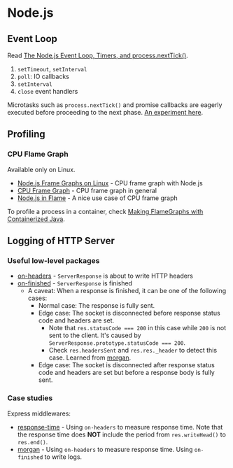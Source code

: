 # Node.js

## Event Loop

Read [The Node.js Event Loop, Timers, and process.nextTick()](https://nodejs.org/en/docs/guides/event-loop-timers-and-nexttick/).

1. `setTimeout`, `setInterval`
2. `poll`: IO callbacks
3. `setInterval`
4. `close` event handlers

Microtasks such as `process.nextTick()` and promise callbacks are eagerly executed before proceeding to the next phase. [An experiment here](https://gist.github.com/shuhei/34efae93e288ebf20a46de633a53ae9d).

## Profiling

### CPU Flame Graph

Available only on Linux.

- [Node.js Frame Graphs on Linux](http://www.brendangregg.com/blog/2014-09-17/node-flame-graphs-on-linux.html) - CPU frame graph with Node.js
- [CPU Frame Graph](http://www.brendangregg.com/FlameGraphs/cpuflamegraphs.html) - CPU frame graph in general
- [Node.js in Flame](https://medium.com/netflix-techblog/node-js-in-flames-ddd073803aa4) - A nice use case of CPU frame graph

To profile a process in a container, check [Making FlameGraphs with Containerized Java](http://blog.alicegoldfuss.com/making-flamegraphs-with-containerized-java/).

## Logging of HTTP Server

### Useful low-level packages

- [on-headers](https://github.com/jshttp/on-headers
) - `ServerResponse` is about to write HTTP headers
- [on-finished](https://github.com/jshttp/on-finished) - `ServerResponse` is finished
  - A caveat: When a response is finished, it can be one of the following cases:
    - Normal case: The response is fully sent.
    - Edge case: The socket is disconnected before response status code and headers are set.
      - Note that `res.statusCode === 200` in this case while `200` is not sent to the client. It's caused by `ServerResponse.prototype.statusCode === 200`.
      - Check `res.headersSent` and `res.res._header` to detect this case. Learned from [morgan](https://github.com/expressjs/morgan).
    - Edge case: The socket is disconnected after response status code and headers are set but before a response body is fully sent.

### Case studies

Express middlewares:

- [response-time](https://github.com/expressjs/response-time) - Using `on-headers` to measure response time. Note that the response time does **NOT** include the period from `res.writeHead()` to `res.end()`.
- [morgan](https://github.com/expressjs/morgan) - Using `on-headers` to measure response time. Using `on-finished` to write logs.
